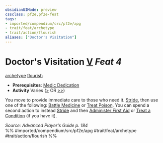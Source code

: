 ```yaml
---
obsidianUIMode: preview
cssclass: pf2e,pf2e-feat
tags:
- imported/compendium/src/pf2e/apg
- trait/feat/archetype
- trait/action/flourish
aliases: ["Doctor's Visitation"]
---
```

# Doctor's Visitation  [V](chapter-9-playing-the-game.md#Actions "Varies") *Feat 4*  
[archetype](archetype.md)  [flourish](flourish.md)  

- **Prerequisites**: [Medic Dedication](medic-dedication-apg.md)
- **Activity** Varies ([>](chapter-9-playing-the-game.md#Actions "Single Action") OR [>>](chapter-9-playing-the-game.md#Actions "Two-Action"))

You move to provide immediate care to those who need it. [Stride](stride.md), then use one of the following: [Battle Medicine](battle-medicine.md) or [Treat Poison](treat-poison.md). You can spend a second action to instead [Stride](stride.md) and then [Administer First Aid](administer-first-aid.md) or [Treat a Condition](treat-condition-apg.md) (if you have it).

*Source: Advanced Player's Guide p. 184*  
%% #imported/compendium/src/pf2e/apg #trait/feat/archetype #trait/action/flourish %%